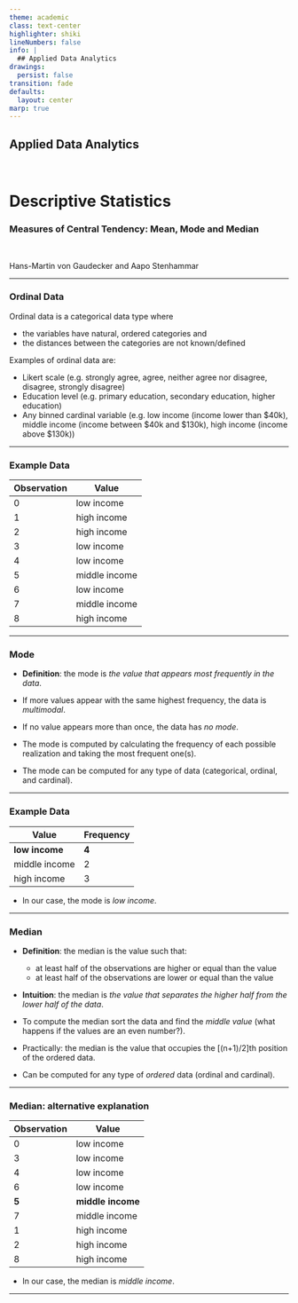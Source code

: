 ```yaml
---
theme: academic
class: text-center
highlighter: shiki
lineNumbers: false
info: |
  ## Applied Data Analytics
drawings:
  persist: false
transition: fade
defaults:
  layout: center
marp: true
---
```


## Applied Data Analytics

<br>

# Descriptive Statistics

### Measures of Central Tendency: Mean, Mode and Median

<br>

Hans-Martin von Gaudecker and Aapo Stenhammar

---

### Ordinal Data

Ordinal data is a categorical data type where
- the variables have natural, ordered categories and
- the distances between the categories are not known/defined

Examples of ordinal data are:
- Likert scale (e.g. strongly agree, agree, neither agree nor disagree, disagree, strongly disagree)
- Education level (e.g. primary education, secondary education, higher education)
- Any binned cardinal variable (e.g. low income (income lower than \$40k), middle income (income between \$40k and \$130k), high income (income above $130k))

---

### Example Data


| Observation | Value |
| ----------- | ----- |
| 0           | low income     |
| 1           | high income     |
| 2           | high income   |
| 3           | low income   |
| 4           | low income   |
| 5           | middle income     |
| 6           | low income   |
| 7           | middle income   |
| 8           | high income   |

<!--Would be ideal to use some actual data, but no more than 5 obs and need repeated value for mode -->
<!-- I think with 5 obs. there is not a very interesting histogram we can plot... -->

---

### Mode

- **Definition**: the mode is _the value that appears most frequently in the data_.

- If more values appear with the same highest frequency, the data is _multimodal_.

- If no value appears more than once, the data has _no mode_.

- The mode is computed by calculating the frequency of each possible realization and taking the most frequent one(s).

- The mode can be computed for any type of data (categorical, ordinal, and cardinal).

---

### Example Data

| Value | Frequency |
| ----------- | ----- |
| **low income**           |  **4**    |
| middle income           |   2   |
| high income           | 3   |


- In our case, the mode is *low income*.

---

### Median

- **Definition**: the median is the value such that:
  - at least half of the observations are higher or equal than the value
  - at least half of the observations are lower or equal than the value

- **Intuition**: the median is _the value that separates the higher half from the lower half of the data_.

- To compute the median sort the data and find the _middle value_ (what happens if the values are an even number?).

- Practically: the median is the value that occupies the [(n+1)/2]th position of the ordered data.

- Can be computed for any type of _ordered_ data (ordinal and cardinal).

---

### Median: alternative explanation


| Observation | Value |
| ----------- | ----- |
| 0           | low income     |
| 3           | low income   |
| 4           | low income   |
| 6           | low income   |
| **5**          | **middle income**     |
| 7           | middle income   |
| 1           | high income     |
| 2           | high income   |
| 8           | high income   |

- In our case, the median is *middle income*.

---
